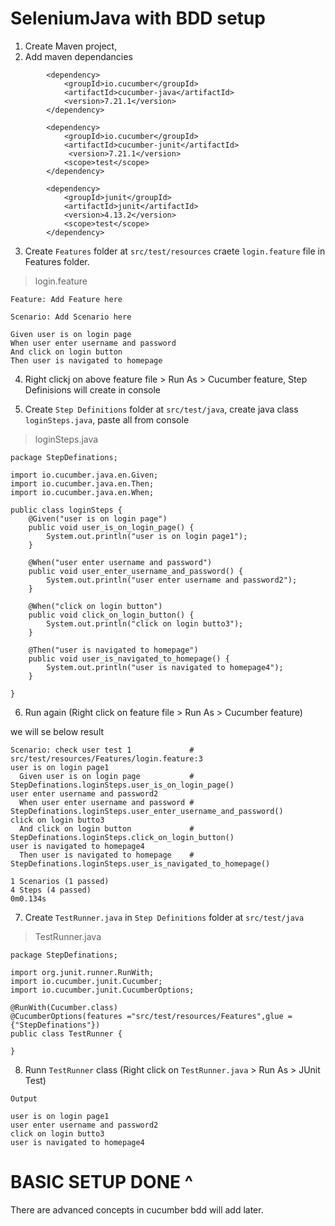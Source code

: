 # SeleniumJava with BDD setup

1. Create Maven project,
2. Add maven dependancies 

```
        <dependency>
			<groupId>io.cucumber</groupId>
			<artifactId>cucumber-java</artifactId>
			<version>7.21.1</version>
		</dependency>

		<dependency>
			<groupId>io.cucumber</groupId>
			<artifactId>cucumber-junit</artifactId>
			 <version>7.21.1</version>
			<scope>test</scope>
		</dependency>

		<dependency>
			<groupId>junit</groupId>
			<artifactId>junit</artifactId>
			<version>4.13.2</version>
			<scope>test</scope>
		</dependency>
```

3. Create `Features` folder at 
`src/test/resources` craete `login.feature` file in Features folder.

>login.feature
```
Feature: Add Feature here 

Scenario: Add Scenario here 

Given user is on login page
When user enter username and password
And click on login button
Then user is navigated to homepage

```

4. Right clickj on above feature file > Run As > Cucumber feature, Step Definisions will create in console 

5. Create `Step Definitions` folder at `src/test/java`, create java class `loginSteps.java`, paste all from console

>loginSteps.java
```
package StepDefinations;

import io.cucumber.java.en.Given;
import io.cucumber.java.en.Then;
import io.cucumber.java.en.When;

public class loginSteps {
	@Given("user is on login page")
	public void user_is_on_login_page() {
		System.out.println("user is on login page1");
	}

	@When("user enter username and password")
	public void user_enter_username_and_password() {
		System.out.println("user enter username and password2");
	}

	@When("click on login button")
	public void click_on_login_button() {
		System.out.println("click on login butto3");
	}

	@Then("user is navigated to homepage")
	public void user_is_navigated_to_homepage() {
		System.out.println("user is navigated to homepage4");
	}

}
```

6. Run again (Right click on feature file > Run As > Cucumber feature)

we will se below result 

```
Scenario: check user test 1             # src/test/resources/Features/login.feature:3
user is on login page1
  Given user is on login page           # StepDefinations.loginSteps.user_is_on_login_page()
user enter username and password2
  When user enter username and password # StepDefinations.loginSteps.user_enter_username_and_password()
click on login butto3
  And click on login button             # StepDefinations.loginSteps.click_on_login_button()
user is navigated to homepage4
  Then user is navigated to homepage    # StepDefinations.loginSteps.user_is_navigated_to_homepage()

1 Scenarios (1 passed)
4 Steps (4 passed)
0m0.134s
```

7. Create `TestRunner.java` in `Step Definitions` folder at `src/test/java`

> TestRunner.java
```
package StepDefinations;

import org.junit.runner.RunWith;
import io.cucumber.junit.Cucumber;
import io.cucumber.junit.CucumberOptions;

@RunWith(Cucumber.class)
@CucumberOptions(features ="src/test/resources/Features",glue = {"StepDefinations"})
public class TestRunner {

}
```
8. Runn `TestRunner` class (Right click on `TestRunner.java`  > Run As > JUnit Test)

`Output`

```
user is on login page1
user enter username and password2
click on login butto3
user is navigated to homepage4
```
#  BASIC SETUP DONE ^

There are advanced concepts in cucumber bdd will add later.
